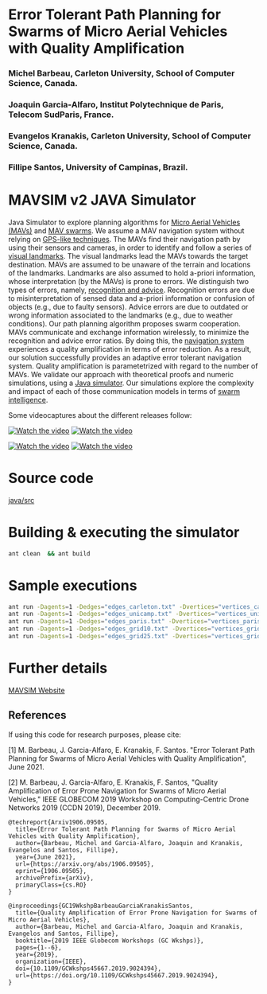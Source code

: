 # Error Tolerant Path Planning for Swarms of Micro Aerial Vehicles with Quality Amplification


### Michel Barbeau, Carleton University, School of Computer Science, Canada.

### Joaquin Garcia-Alfaro, Institut Polytechnique de Paris, Telecom SudParis, France.

### Evangelos Kranakis, Carleton University, School of Computer Science, Canada.

### Fillipe Santos, University of Campinas, Brazil.


# MAVSIM v2 JAVA Simulator

Java Simulator to explore planning algorithms for [Micro Aerial
Vehicles (MAVs)](https://en.wikipedia.org/wiki/Micro_air_vehicle) and
[MAV swarms](href="https://en.wikipedia.org/wiki/Swarm_behaviour).
We assume a MAV navigation system without relying on [GPS-like
techniques](https://en.wikipedia.org/wiki/Global_Positioning_System).
The MAVs find their navigation path by using their
sensors and cameras, in order to identify and follow a series of [visual
landmarks](https://en.wikipedia.org/wiki/Landmark). The visual landmarks lead
the MAVs towards the target destination.
MAVs are assumed to be unaware of the terrain and locations of the
landmarks. Landmarks are also assumed to hold a-priori information,
whose interpretation (by the MAVs) is prone to errors. We distinguish
two types of errors, namely, [recognition and advice](https://en.wikipedia.org/wiki/Error#Science_and_engineering).
Recognition errors are due to misinterpretation of
sensed data and a-priori information or confusion of objects (e.g.,
due to faulty sensors). Advice errors are due to outdated or wrong
information associated to the landmarks (e.g., due to weather
conditions). Our path planning algorithm proposes swarm cooperation.
MAVs communicate and exchange information wirelessly, to minimize the
recognition and advice error ratios. By doing this, the [navigation
system](https://en.wikipedia.org/wiki/Navigation_system) experiences a
quality amplification in terms of error
reduction. As a result, our solution successfully provides an adaptive
error tolerant navigation system. Quality amplification is
parametetrized with regard to the number of MAVs. We validate our
approach with theoretical proofs and numeric simulations, using a <a
href= "https://github.com/jgalfaro/mirrored-scavesim">Java
simulator</a>. Our simulations explore the complexity and impact of
each of those communication models in terms of [swarm
intelligence](https://en.wikipedia.org/wiki/Swarm_intelligence).

Some videocaptures about the different releases follow:

[![Watch the video](https://img.youtube.com/vi/_Ea2ci3XnXI/0.jpg)](https://youtu.be/_Ea2ci3XnXI)
[![Watch the video](https://img.youtube.com/vi/CuY3zvl-bKY/0.jpg)](https://youtu.be/CuY3zvl-bKY)

[![Watch the video](https://img.youtube.com/vi/_F7AbmR-QDM/0.jpg)](https://youtu.be/_F7AbmR-QDM)
[![Watch the video](https://img.youtube.com/vi/ePn1VMsyFHw/0.jpg)](https://youtu.be/ePn1VMsyFHw)


# Source code

[java/src](https://github.com/jgalfaro/mirrored-scavesim/tree/main/mavsim_v2/java/src)


# Building & executing the simulator

```bash
ant clean  && ant build
```

# Sample executions

```bash
ant run -Dagents=1 -Dedges="edges_carleton.txt" -Dvertices="vertices_carleton.txt" -Doutfile="teste.txt" -DagentSize=0.01 -DnodeSize=0.003 -DminLandmarks=100 -Dpath="path-carleton.txt"
ant run -Dagents=1 -Dedges="edges_unicamp.txt" -Dvertices="vertices_unicamp.txt" -Doutfile="teste.txt" -DagentSize=0.01 -DnodeSize=0.003 -DminLandmarks=30 -Dpath="path-unicamp.txt"
ant run -Dagents=1 -Dedges="edges_paris.txt" -Dvertices="vertices_paris.txt" -Doutfile="teste.txt" -DagentSize=0.01 -DnodeSize=0.003 -DminLandmarks=50 -Dpath="path-paris.txt"
ant run -Dagents=1 -Dedges="edges_grid10.txt" -Dvertices="vertices_grid10.txt" -Doutfile="teste.txt" -DagentSize=0.01 -DnodeSize=0.003 -DminLandmarks=10 -Dpath="path-grid10.txt"
ant run -Dagents=1 -Dedges="edges_grid25.txt" -Dvertices="vertices_grid25.txt" -Doutfile="teste.txt" -DagentSize=0.01 -DnodeSize=0.003 -DminLandmarks=20 -Dpath="path-grid25.txt"
```

# Further details

[MAVSIM Website](http://www-public.imtbs-tsp.eu/~garcia_a/web/prototypes/mavsim/)

## References

If using this code for research purposes, please cite:

[1] M. Barbeau, J. Garcia-Alfaro, E. Kranakis, F. Santos. "Error Tolerant Path Planning for Swarms of Micro Aerial Vehicles with Quality Amplification", June 2021. 

[2] M. Barbeau, J. Garcia-Alfaro, E. Kranakis, F. Santos, "Quality Amplification of Error Prone Navigation for Swarms of Micro Aerial Vehicles," IEEE GLOBECOM 2019 Workshop on Computing-Centric Drone Networks 2019 (CCDN 2019), December 2019. 

```
@techreport{Arxiv1906.09505,
  title={Error Tolerant Path Planning for Swarms of Micro Aerial Vehicles with Quality Amplification},
  author={Barbeau, Michel and Garcia-Alfaro, Joaquin and Kranakis, Evangelos and Santos, Fillipe},
  year={June 2021},
  url={https://arxiv.org/abs/1906.09505},
  eprint={1906.09505},
  archivePrefix={arXiv},
  primaryClass={cs.RO}
}

@inproceedings{GC19WkshpBarbeauGarciaKranakisSantos,
  title={Quality Amplification of Error Prone Navigation for Swarms of Micro Aerial Vehicles},
  author={Barbeau, Michel and Garcia-Alfaro, Joaquin and Kranakis, Evangelos and Santos, Fillipe},
  booktitle={2019 IEEE Globecom Workshops (GC Wkshps)},
  pages={1--6},
  year={2019},
  organization={IEEE},
  doi={10.1109/GCWkshps45667.2019.9024394},
  url={https://doi.org/10.1109/GCWkshps45667.2019.9024394},
}
```



